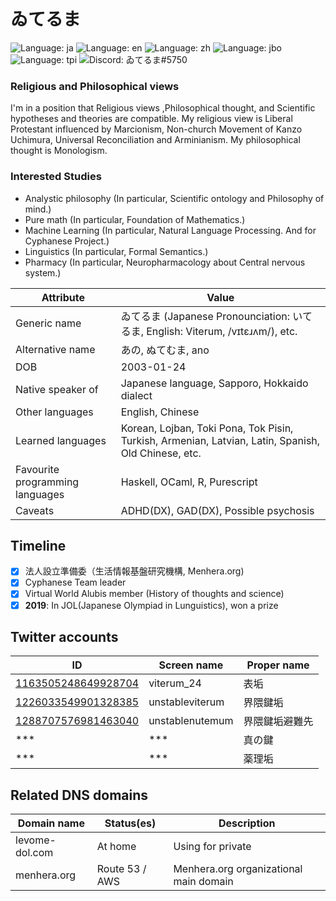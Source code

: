 # ゐてるま

![Language: ja](https://img.shields.io/badge/lang-ja-pink)
![Language: en](https://img.shields.io/badge/lang-en-purple)
![Language: zh](https://img.shields.io/badge/lang-zh-purple)
![Language: jbo](https://img.shields.io/badge/lang-jbo-purple)
![Language: tpi](https://img.shields.io/badge/lang-tpi-purple)
![Discord: ゐてるま#5750](https://img.shields.io/static/v1?label=Discord&message=ゐてるま%235750&color=ca97bf)

### Religious and Philosophical views

I'm in a position that Religious views ,Philosophical thought, and Scientific hypotheses and theories are compatible. My religious view is Liberal Protestant influenced by Marcionism, Non-church Movement of Kanzo Uchimura, Universal Reconciliation and Arminianism. My philosophical thought is Monologism. 

### Interested Studies

- Analystic philosophy (In particular, Scientific ontology and Philosophy of mind.)
- Pure math (In particular, Foundation of Mathematics.)
- Machine Learning (In particular, Natural Language Processing. And for Cyphanese Project.)
- Linguistics (In particular, Formal Semantics.)
- Pharmacy (In particular, Neuropharmacology about Central nervous system.)


Attribute | Value
----------|-------
Generic name | ゐてるま (Japanese Pronounciation: いてるま, English: Viterum, /vɪtɛɹʌm/), etc.
Alternative name | あの, ぬてむま, ano
DOB | 2003-01-24
Native speaker of | Japanese language, Sapporo, Hokkaido dialect
Other languages | English, Chinese
Learned languages | Korean, Lojban, Toki Pona, Tok Pisin, Turkish, Armenian, Latvian, Latin, Spanish, Old Chinese, etc.
Favourite programming languages | Haskell, OCaml, R, Purescript
Caveats | ADHD(DX), GAD(DX), Possible psychosis

## Timeline

- [x] 法人設立準備委（生活情報基盤研究機構, Menhera.org)
- [x] Cyphanese Team leader
- [x] Virtual World Alubis member (History of thoughts and science)
- [x] **2019**: In JOL(Japanese Olympiad in Lunguistics), won a prize

## Twitter accounts
 ID | Screen name | Proper name 
----|-------------|-------------
[1163505248649928704](https://twitter.com/viterum_24) | viterum_24 | 表垢
[1226033549901328385](https://twitter.com/unstableviterum) | unstableviterum | 界隈鍵垢
[1288707576981463040](https://twitter.com/unstablenutemum) | unstablenutemum | 界隈鍵垢避難先| 業務用アカウント——真空の，机の上．
*** | *** | 真の鍵
*** | *** | 薬理垢

## Related DNS domains
Domain name | Status(es) | Description
------------|------------|-------------
levome-dol.com | At home | Using for private
menhera.org | Route 53 / AWS | Menhera.org organizational main domain
